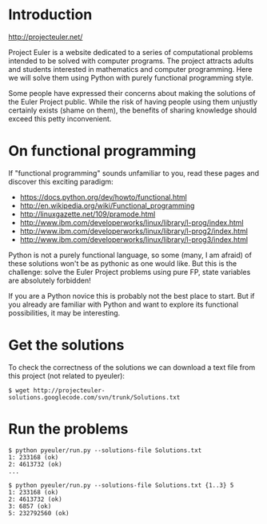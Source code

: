 # Introduction

http://projecteuler.net/

Project Euler is a website dedicated to a series of computational problems intended to be solved with computer programs. The project attracts adults and students interested in mathematics and computer programming. Here we will solve them using Python with purely functional programming style.

Some people have expressed their concerns about making the solutions of the Euler Project public. While the risk of having people using them unjustly certainly exists (shame on them), the benefits of sharing knowledge should exceed this petty inconvenient.

# On functional programming

If "functional programming" sounds unfamiliar to you, read these pages and discover this exciting paradigm:

- https://docs.python.org/dev/howto/functional.html
- http://en.wikipedia.org/wiki/Functional_programming
- http://linuxgazette.net/109/pramode.html
- http://www.ibm.com/developerworks/linux/library/l-prog/index.html
- http://www.ibm.com/developerworks/linux/library/l-prog2/index.html
- http://www.ibm.com/developerworks/linux/library/l-prog3/index.html

Python is not a purely functional language, so some (many, I am afraid) of these solutions won't be as pythonic as one would like. But this is the challenge: solve the Euler Project problems using pure FP, state variables are absolutely forbidden!

If you are a Python novice this is probably not the best place to start. But if you already are familiar with Python and want to explore its functional possibilities, it may be interesting.

# Get the solutions

To check the correctness of the solutions we can download a text file from this project (not related to pyeuler):

    $ wget http://projecteuler-solutions.googlecode.com/svn/trunk/Solutions.txt

# Run the problems

    $ python pyeuler/run.py --solutions-file Solutions.txt
    1: 233168 (ok)
    2: 4613732 (ok)
    ...

    $ python pyeuler/run.py --solutions-file Solutions.txt {1..3} 5
    1: 233168 (ok)
    2: 4613732 (ok)
    3: 6857 (ok)
    5: 232792560 (ok)
